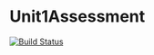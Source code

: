 # Unit1Assessment

[![Build Status](https://travis-ci.org/eh2599/Unit1Assessment.svg?branch=master)](https://travis-ci.org/eh2599/Unit1Assessment)
